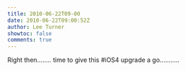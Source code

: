 ```yaml
---
title: 2010-06-22T09-00
date: 2010-06-22T09:00:52Z
author: Lee Turner
showtoc: false
comments: true
---
```


Right then........ time to give this #iOS4 upgrade a go...........

